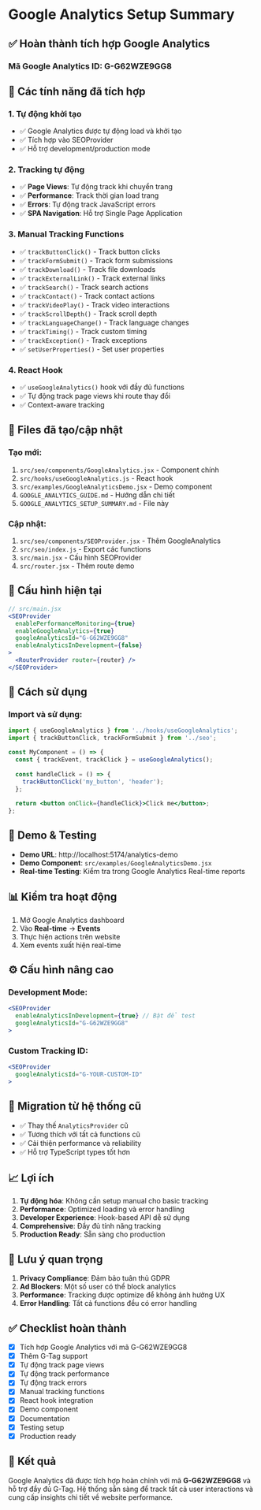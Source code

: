 # Google Analytics Setup Summary

## ✅ Hoàn thành tích hợp Google Analytics

### Mã Google Analytics ID: **G-G62WZE9GG8**

## 🚀 Các tính năng đã tích hợp

### 1. Tự động khởi tạo
- ✅ Google Analytics được tự động load và khởi tạo
- ✅ Tích hợp vào SEOProvider
- ✅ Hỗ trợ development/production mode

### 2. Tracking tự động
- ✅ **Page Views**: Tự động track khi chuyển trang
- ✅ **Performance**: Track thời gian load trang
- ✅ **Errors**: Tự động track JavaScript errors
- ✅ **SPA Navigation**: Hỗ trợ Single Page Application

### 3. Manual Tracking Functions
- ✅ `trackButtonClick()` - Track button clicks
- ✅ `trackFormSubmit()` - Track form submissions  
- ✅ `trackDownload()` - Track file downloads
- ✅ `trackExternalLink()` - Track external links
- ✅ `trackSearch()` - Track search actions
- ✅ `trackContact()` - Track contact actions
- ✅ `trackVideoPlay()` - Track video interactions
- ✅ `trackScrollDepth()` - Track scroll depth
- ✅ `trackLanguageChange()` - Track language changes
- ✅ `trackTiming()` - Track custom timing
- ✅ `trackException()` - Track exceptions
- ✅ `setUserProperties()` - Set user properties

### 4. React Hook
- ✅ `useGoogleAnalytics()` hook với đầy đủ functions
- ✅ Tự động track page views khi route thay đổi
- ✅ Context-aware tracking

## 📁 Files đã tạo/cập nhật

### Tạo mới:
1. `src/seo/components/GoogleAnalytics.jsx` - Component chính
2. `src/hooks/useGoogleAnalytics.js` - React hook
3. `src/examples/GoogleAnalyticsDemo.jsx` - Demo component
4. `GOOGLE_ANALYTICS_GUIDE.md` - Hướng dẫn chi tiết
5. `GOOGLE_ANALYTICS_SETUP_SUMMARY.md` - File này

### Cập nhật:
1. `src/seo/components/SEOProvider.jsx` - Thêm GoogleAnalytics
2. `src/seo/index.js` - Export các functions
3. `src/main.jsx` - Cấu hình SEOProvider
4. `src/router.jsx` - Thêm route demo

## 🔧 Cấu hình hiện tại

```jsx
// src/main.jsx
<SEOProvider 
  enablePerformanceMonitoring={true}
  enableGoogleAnalytics={true}
  googleAnalyticsId="G-G62WZE9GG8"
  enableAnalyticsInDevelopment={false}
>
  <RouterProvider router={router} />
</SEOProvider>
```

## 🎯 Cách sử dụng

### Import và sử dụng:
```jsx
import { useGoogleAnalytics } from '../hooks/useGoogleAnalytics';
import { trackButtonClick, trackFormSubmit } from '../seo';

const MyComponent = () => {
  const { trackEvent, trackClick } = useGoogleAnalytics();
  
  const handleClick = () => {
    trackButtonClick('my_button', 'header');
  };
  
  return <button onClick={handleClick}>Click me</button>;
};
```

## 🧪 Demo & Testing

- **Demo URL**: http://localhost:5174/analytics-demo
- **Demo Component**: `src/examples/GoogleAnalyticsDemo.jsx`
- **Real-time Testing**: Kiểm tra trong Google Analytics Real-time reports

## 📊 Kiểm tra hoạt động

1. Mở Google Analytics dashboard
2. Vào **Real-time** → **Events**
3. Thực hiện actions trên website
4. Xem events xuất hiện real-time

## ⚙️ Cấu hình nâng cao

### Development Mode:
```jsx
<SEOProvider 
  enableAnalyticsInDevelopment={true} // Bật để test
  googleAnalyticsId="G-G62WZE9GG8"
>
```

### Custom Tracking ID:
```jsx
<SEOProvider 
  googleAnalyticsId="G-YOUR-CUSTOM-ID"
>
```

## 🔄 Migration từ hệ thống cũ

- ✅ Thay thế `AnalyticsProvider` cũ
- ✅ Tương thích với tất cả functions cũ
- ✅ Cải thiện performance và reliability
- ✅ Hỗ trợ TypeScript types tốt hơn

## 📈 Lợi ích

1. **Tự động hóa**: Không cần setup manual cho basic tracking
2. **Performance**: Optimized loading và error handling
3. **Developer Experience**: Hook-based API dễ sử dụng
4. **Comprehensive**: Đầy đủ tính năng tracking
5. **Production Ready**: Sẵn sàng cho production

## 🚨 Lưu ý quan trọng

1. **Privacy Compliance**: Đảm bảo tuân thủ GDPR
2. **Ad Blockers**: Một số user có thể block analytics
3. **Performance**: Tracking được optimize để không ảnh hưởng UX
4. **Error Handling**: Tất cả functions đều có error handling

## ✅ Checklist hoàn thành

- [x] Tích hợp Google Analytics với mã G-G62WZE9GG8
- [x] Thêm G-Tag support
- [x] Tự động track page views
- [x] Tự động track performance
- [x] Tự động track errors
- [x] Manual tracking functions
- [x] React hook integration
- [x] Demo component
- [x] Documentation
- [x] Testing setup
- [x] Production ready

## 🎉 Kết quả

Google Analytics đã được tích hợp hoàn chỉnh với mã **G-G62WZE9GG8** và hỗ trợ đầy đủ G-Tag. Hệ thống sẵn sàng để track tất cả user interactions và cung cấp insights chi tiết về website performance.
